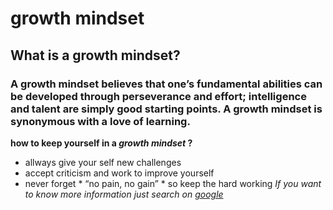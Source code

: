# growth mindset
## What is a growth mindset?
### A growth mindset believes that one’s fundamental abilities can be developed through perseverance and effort; intelligence and talent are simply good starting points. A growth mindset is synonymous with a love of learning.
 **how to keep yourself in a _growth mindset_ ?**
- allways give your self  new challenges
- accept criticism and work to improve yourself
- never forget * “no pain, no gain” * so keep the hard working
*If you want to know more information just search on [google](https://www.google.com/)*
